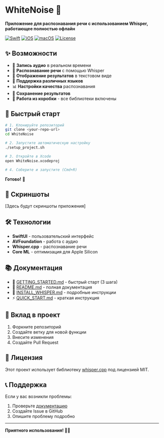 # WhiteNoise 🎤

**Приложение для распознавания речи с использованием Whisper, работающее полностью офлайн**

[![Swift](https://img.shields.io/badge/Swift-5.0+-orange.svg)](https://swift.org)
[![iOS](https://img.shields.io/badge/iOS-14.0+-blue.svg)](https://developer.apple.com/ios/)
[![macOS](https://img.shields.io/badge/macOS-12.0+-green.svg)](https://developer.apple.com/macos/)
[![License](https://img.shields.io/badge/License-MIT-yellow.svg)](LICENSE)

## ✨ Возможности

- 🎤 **Запись аудио** в реальном времени
- 🧠 **Распознавание речи** с помощью Whisper
- 📝 **Отображение результатов** в текстовом виде
- 🔄 **Поддержка различных языков**
- 📊 **Настройки качества** распознавания
- 💾 **Сохранение результатов**
- 🚀 **Работа из коробки** - все библиотеки включены

## 🚀 Быстрый старт

```bash
# 1. Клонируйте репозиторий
git clone <your-repo-url>
cd WhiteNoise

# 2. Запустите автоматическую настройку
./setup_project.sh

# 3. Откройте в Xcode
open WhiteNoise.xcodeproj

# 4. Соберите и запустите (Cmd+R)
```

**Готово!** 🎉

## 📱 Скриншоты

[Здесь будут скриншоты приложения]

## 🛠 Технологии

- **SwiftUI** - пользовательский интерфейс
- **AVFoundation** - работа с аудио
- **Whisper.cpp** - распознавание речи
- **Core ML** - оптимизация для Apple Silicon

## 📚 Документация

- 🚀 [GETTING_STARTED.md](GETTING_STARTED.md) - быстрый старт (3 шага)
- 📖 [README.md](README.md) - полная документация
- 🔧 [INSTALL_WHISPER.md](INSTALL_WHISPER.md) - подробные инструкции
- ⚡ [QUICK_START.md](QUICK_START.md) - краткая инструкция

## 🤝 Вклад в проект

1. Форкните репозиторий
2. Создайте ветку для новой функции
3. Внесите изменения
4. Создайте Pull Request

## 📄 Лицензия

Этот проект использует библиотеку [whisper.cpp](https://github.com/ggerganov/whisper.cpp) под лицензией MIT.

## 📞 Поддержка

Если у вас возникли проблемы:
1. Проверьте [документацию](README.md)
2. Создайте Issue в GitHub
3. Опишите проблему подробно

---

**Приятного использования! 🎤📱** 